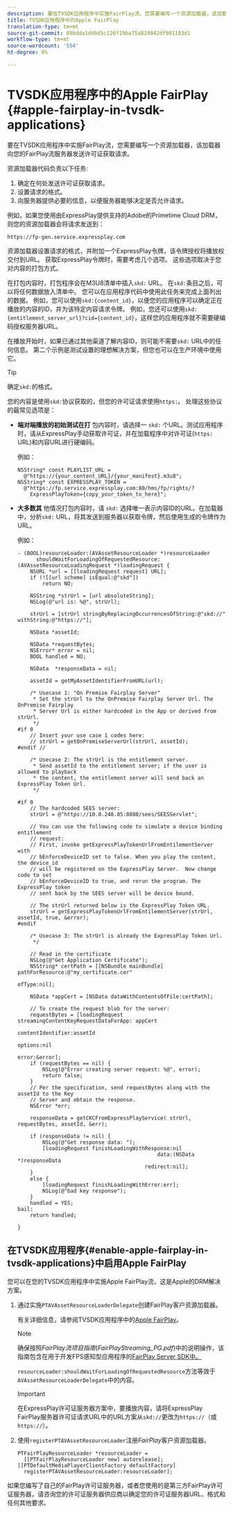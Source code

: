 ```yaml
---
description: 要在TVSDK应用程序中实施FairPlay流，您需要编写一个资源加载器，该加载器向您的FairPlay流服务器发送许可证获取请求。
title: TVSDK应用程序中的Apple FairPlay
translation-type: tm+mt
source-git-commit: 89bdda1d4bd5c126f19ba75a819942df901183d1
workflow-type: tm+mt
source-wordcount: '554'
ht-degree: 0%

---
```



# TVSDK应用程序中的Apple FairPlay {#apple-fairplay-in-tvsdk-applications}

要在TVSDK应用程序中实施FairPlay流，您需要编写一个资源加载器，该加载器向您的FairPlay流服务器发送许可证获取请求。

资源加载器代码负责以下任务:

1. 确定在何处发送许可证获取请求。
1. 设置请求的格式。
1. 向服务器提供必要的信息，以便服务器能够决定是否允许请求。

例如，如果您使用由ExpressPlay提供支持的Adobe的Primetime Cloud DRM，则您的资源加载器会将请求发送到：

```
https://fp-gen.service.expressplay.com
```

资源加载器设置请求的格式，并附加一个ExpressPlay令牌，该令牌授权将播放权交付到URL。 获取ExpressPlay令牌时，需要考虑几个选项。 这些选项取决于您对内容的打包方式。

在打包内容时，打包程序会在M3U8清单中插入`skd:` URL。 在`skd:`条目之后，可以将任何数据放入清单中。 您可以在应用程序代码中使用此任务来完成上面列出的数据。 例如，您可以使用`skd:{content_id}`，以便您的应用程序可以确定正在播放的内容的ID，并为该特定内容请求令牌。 例如，您还可以使用`skd:{entitlement_server_url}?cid={content_id}`，这样您的应用程序就不需要硬编码授权服务器URL。

在播放开始时，如果已通过其他渠道了解内容ID，则可能不需要`skd:` URL中的任何信息。 第二个示例是测试设置的理想解决方案，但您也可以在生产环境中使用它。

>[!TIP]
>
>确定`skd:`的格式。

您的内容是使用`skd:`协议获取的，但您的许可证请求使用`https:`。 处理这些协议的最常见选项是：

* **端对端播放的初始测试在打** 包内容时，请选择一 `skd:` 个URL。测试应用程序时，请从ExpressPlay手动获取许可证，并在加载程序中对许可证(`https:` URL)和内容URL进行硬编码。

   例如：

   ```
   NSString* const PLAYLIST_URL =  
     @"https://{your_content_URL}/{your_manifest}.m3u8"; 
   NSString* const EXPRESSPLAY_TOKEN =  
     @"https://fp.service.expressplay.com:80/hms/fp/rights/? 
       ExpressPlayToken={copy_your_token_to_here}";
   ```

* **大多数其** 他情况打包内容时，请 `skd:` 选择唯一表示内容ID的URL。在加载器中，分析`skd:` URL，将其发送到服务器以获取令牌，然后使用生成的令牌作为URL。

   例如：

   ```
   - (BOOL)resourceLoader:(AVAssetResourceLoader *)resourceLoader  
         shouldWaitForLoadingOfRequestedResource:(AVAssetResourceLoadingRequest *)loadingRequest { 
       NSURL *url = [[loadingRequest request] URL]; 
       if (![[url scheme] isEqual:@"skd"]) 
           return NO; 
   
       NSString *strUrl = [url absoluteString]; 
       NSLog(@"url is: %@", strUrl); 
   
       strUrl = [strUrl stringByReplacingOccurrencesOfString:@"skd://" withString:@"https://"]; 
   
       NSData *assetId; 
   
       NSData *requestBytes; 
       NSError* error = nil; 
       BOOL handled = NO; 
   
       NSData  *responseData = nil; 
   
       assetId = getMyAssetIdentifierFromURL(url); 
   
       /* Usecase 1: "On Premise Fairplay Server" 
        * Set the strUrl to the OnPremise Fairplay Server Url. The OnPremise Fairplay  
        * Server Url is either hardcoded in the App or derived from strUrl. 
        */ 
   #if 0  
       // Insert your use case 1 codes here: 
       // strUrl = getOnPremiseServerUrl(strUrl, assetId); 
   #endif // 
   
       /* Usecase 2: The strUrl is the entitlement server. 
        * Send assetId to the entitlement server; if the user is allowed to playback  
        * the content, the entitlement server will send back an ExpressPlay Token Url. 
        */ 
   
   #if 0 
       // The hardcoded SEES server: 
       strUrl = @"https://10.0.248.85:8080/sees/SEESServlet"; 
   
       // You can use the following code to simulate a device binding entitlement  
       // request:  
       // First, invoke getExpressPlayTokenUrlFromEntilementServer with  
       // bEnforceDeviceID set to false. When you play the content, the device_id  
       // will be registered on the ExpressPlay Server.  Now change code to set  
       // bEnforceDeviceID to true, and rerun the program. The ExpressPlay token  
       // sent back by the SEES server will be device bound. 
   
       // The strUrl returned below is the ExpressPlay Token URL. 
       strUrl = getExpressPlayTokenUrlFromEntilementServer(strUrl, assetId, true, &error); 
   #endif 
   
       /* Usecase 3: The strUrl is already the ExpressPlay Token Url. 
        */ 
   
       // Read in the certificate 
       NSLog(@"Get Application Certificate"); 
       NSString* certPath = [[NSBundle mainBundle] pathForResource:@"my_certificate.cer"  
                                                            ofType:nil]; 
   
       NSData *appCert = [NSData dataWithContentsOfFile:certPath]; 
   
       // To create the request blob for the server: 
       requestBytes = [loadingRequest streamingContentKeyRequestDataForApp: appCert 
                                                         contentIdentifier:assetId  
                                                                   options:nil  
                                                                     error:&error]; 
       if (requestBytes == nil) { 
           NSLog(@"Error creating server request: %@", error); 
           return false; 
       } 
       // Per the specification, send requestBytes along with the assetId to the Key 
       // Server and obtain the response. 
       NSError *err; 
   
       responseData = getCKCFromExpressPlayService( strUrl, requestBytes, assetId, &err); 
   
       if (responseData != nil) { 
           NSLog(@"Get response data: "); 
           [loadingRequest finishLoadingWithResponse:nil  
                                                data:(NSData *)responseData 
                                            redirect:nil]; 
       } 
       else { 
           [loadingRequest finishLoadingWithError:err]; 
           NSLog(@"bad key response"); 
       } 
       handled = YES; 
   bail: 
       return handled; 
   
   }
   ```

## 在TVSDK应用程序{#enable-apple-fairplay-in-tvsdk-applications}中启用Apple FairPlay

您可以在您的TVSDK应用程序中实施Apple FairPlay流，这是Apple的DRM解决方案。

1. 通过实施`PTAVAssetResourceLoaderDelegate`创建FairPlay客户资源加载器。

   有关详细信息，请参阅TVSDK应用程序中的[Apple FairPlay](../../../tvsdk-1.4-for-ios/c-psdk-ios-1.4-drm-content-security/c-psdk-ios-1.4-apple-fairplay-tvsdk/c-psdk-ios-1.4-apple-fairplay-tvsdk.md)。

   >[!NOTE]
   >
   >确保按照&#x200B;*FairPlay流项目指南*(*FairPlayStreaming_PG.pdf*)中的说明操作，该指南包含在用于开发FPS感知型应用程序的[FairPlay Server SDK中。](https://developer.apple.com/services-account/download?path=/Developer_Tools/FairPlay_Streaming_SDK/FairPlay_Streaming_Server_SDK.zip)

   `resourceLoader:shouldWaitForLoadingOfRequestedResource`方法等效于`AVAssetResourceLoaderDelegate`中的内容。

   >[!IMPORTANT]
   >
   >在ExpressPlay许可证服务器方案中，要播放内容，请将ExpressPlay FairPlay服务器许可证请求URL中的URL方案从`skd://`更改为`https://`（或`https://`）。

1. 使用`registerPTAVAssetResourceLoader`注册&#x200B;*FairPlay*&#x200B;客户资源加载器。

   ```
   PTFairPlayResourceLoader *resourceLoader =  
     [[PTFairPlayResourceLoader new] autorelease];  
   [[PTDefaultMediaPlayerClientFactory defaultFactory]  
     registerPTAVAssetResourceLoader:resourceLoader];
   ```

如果您编写了自己的FairPlay许可证服务器，或者您使用的是第三方FairPlay许可证服务器，请咨询您的许可证服务器供应商以确定您的许可证服务器URL、格式和任何其他要求。